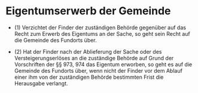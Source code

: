 # Eigentumserwerb der Gemeinde

- (1) Verzichtet der Finder der zuständigen Behörde gegenüber auf das Recht zum Erwerb des Eigentums an der Sache, so geht sein Recht auf die Gemeinde des Fundorts über.

- (2) Hat der Finder nach der Ablieferung der Sache oder des Versteigerungserlöses an die zuständige Behörde auf Grund der Vorschriften der §§ 973, 974 das Eigentum erworben, so geht es auf die Gemeinde des Fundorts über, wenn nicht der Finder vor dem Ablauf einer ihm von der zuständigen Behörde bestimmten Frist die Herausgabe verlangt.

